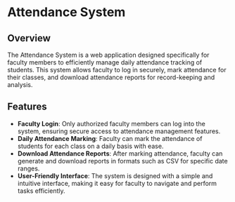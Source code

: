 # Attendance System

## Overview

The Attendance System is a web application designed specifically for faculty members to efficiently manage daily attendance tracking of students. This system allows faculty to log in securely, mark attendance for their classes, and download attendance reports for record-keeping and analysis.

## Features

- **Faculty Login**: Only authorized faculty members can log into the system, ensuring secure access to attendance management features.
- **Daily Attendance Marking**: Faculty can mark the attendance of students for each class on a daily basis with ease.
- **Download Attendance Reports**: After marking attendance, faculty can generate and download reports in formats such as CSV for specific date ranges.
- **User-Friendly Interface**: The system is designed with a simple and intuitive interface, making it easy for faculty to navigate and perform tasks efficiently.

